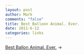 ```yaml
--- 
layout: post
author: Mark
comments: "false"
title: Best Balloon Animal. Ever.
date: 2011-6-12
categories: links
---
```

<a title="Best balloon animal ever." href="http://fastcache.gawkerassets.com/assets/images/4/2011/06/xlarge_larry-moss-spinosaurus.jpg">Best Ballon Animal. Ever.</a> &rarr;

&nbsp;
